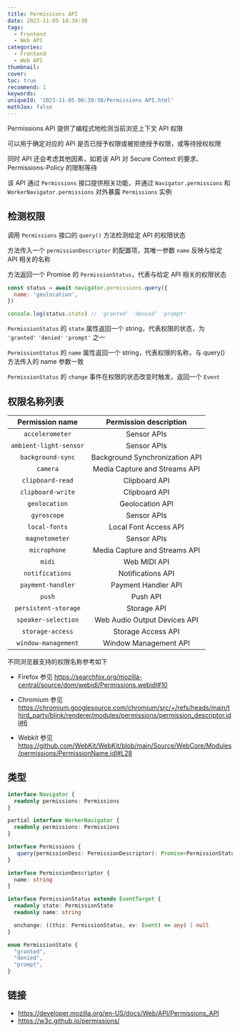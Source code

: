 ```yaml
---
title: Permissions API
date: 2023-11-05 14:39:30
tags:
  - Frontend
  - Web API
categories:
  - Frontend
  - Web API
thumbnail:
cover:
toc: true
recommend: 1
keywords:
uniqueId: '2023-11-05 06:39:30/Permissions API.html'
mathJax: false
---
```


Permissions API 提供了编程式地检测当前浏览上下文 API 权限

可以用于确定对应的 API 是否已授予权限或被拒绝授予权限，或等待授权权限

同时 API 还会考虑其他因素，如若该 API 对 Secure Context 的要求、Permissions-Policy 的限制等待

该 API 通过 `Permissions` 接口提供相关功能，并通过 `Navigator.permissions` 和 `WorkerNavigator.permissions` 对外暴露 `Permissions` 实例

## 检测权限

调用 `Permissions` 接口的 `query()` 方法检测给定 API 的权限状态

方法传入一个 `permissionDescriptor` 的配置项，其唯一参数 `name` 反映与给定 API 相关的名称

方法返回一个 Promise 的 `PermissionStatus`，代表与给定 API 相关的权限状态

```js
const status = await navigator.permissions.query({
  name: 'geolocation',
})

console.log(status.state) // 'granted' 'denied' 'prompt'
```

`PermissionStatus` 的 `state` 属性返回一个 string，代表权限的状态，为 `'granted'` `'denied'` `'prompt'` 之一

`PermissionStatus` 的 `name` 属性返回一个 string，代表权限的名称，与 query() 方法传入的 name 参数一致

`PermissionStatus` 的 `change` 事件在权限的状态改变时触发，返回一个 `Event`

## 权限名称列表

|    Permission name     |     Permission description     |
|:----------------------:|:------------------------------:|
|    `accelerometer`     |          Sensor APIs           |
| `ambient-light-sensor` |          Sensor APIs           |
|   `background-sync`    | Background Synchronization API |
|        `camera`        | Media Capture and Streams API  |
|    `clipboard-read`    |         Clipboard API          |
|   `clipboard-write`    |         Clipboard API          |
|     `geolocation`      |        Geolocation API         |
|      `gyroscope`       |          Sensor APIs           |
|     `local-fonts`      |     Local Font Access API      |
|     `magnetometer`     |          Sensor APIs           |
|      `microphone`      | Media Capture and Streams API  |
|         `midi`         |          Web MIDI API          |
|    `notifications`     |       Notifications API        |
|   `payment-handler`    |      Payment Handler API       |
|         `push`         |            Push API            |
|  `persistent-storage`  |          Storage API           |
|  `speaker-selection`   |  Web Audio Output Devices API  |
|    `storage-access`    |       Storage Access API       |
|  `window-management`   |     Window Management API      |

不同浏览器支持的权限名称参考如下

* Firefox 参见 <https://searchfox.org/mozilla-central/source/dom/webidl/Permissions.webidl#10>

* Chromium 参见 <https://chromium.googlesource.com/chromium/src/+/refs/heads/main/third_party/blink/renderer/modules/permissions/permission_descriptor.idl#6>

* Webkit 参见 <https://github.com/WebKit/WebKit/blob/main/Source/WebCore/Modules/permissions/PermissionName.idl#L28>

## 类型

```ts
interface Navigator {
  readonly permissions: Permissions
}

partial interface WorkerNavigator {
  readonly permissions: Permissions
}

interface Permissions {
   query(permissionDesc: PermissionDescriptor): Promise<PermissionStatus>
}

interface PermissionDescriptor {
  name: string
}

interface PermissionStatus extends EventTarget {
  readonly state: PermissionState
  readonly name: string

  onchange: ((this: PermissionStatus, ev: Event) => any) | null
}

enum PermissionState {
  "granted",
  "denied",
  "prompt",
}
```

## 链接

* <https://developer.mozilla.org/en-US/docs/Web/API/Permissions_API>
* <https://w3c.github.io/permissions/>
